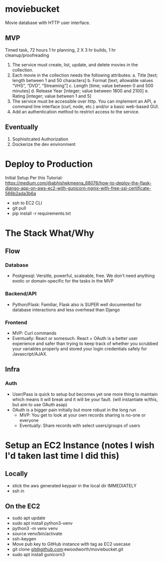 # moviebucket
Movie database with HTTP user interface.

## MVP
Timed task, 72 hours
1 hr planning, 2 X 3 hr builds, 1 hr cleanup/proofreading

1. The service must create, list, update, and delete movies in the collection.
2. Each movie in the collection needs the following attributes:
a. Title [text; length between 1 and 50 characters]
b. Format [text; allowable values “VHS”, “DVD”, “Streaming”] 
c. Length [time; value between 0 and 500 minutes]
d. Release Year [integer; value between 1800 and 2100]
e. Rating [integer; value between 1 and 5]
3. The service must be accessible over http. You can implement an API, a command line interface (curl, node, etc.) and/or a basic web-based GUI.
4. Add an authentication method to restrict access to the service.

## Eventually
1. Sophisitcated Authorization
2. Dockerize the dev environment


# Deploy to Production
Initial Setup Per this Tutorial: https://medium.com/@abhishekmeena_68076/how-to-deploy-the-flask-django-app-on-aws-ec2-with-gunicorn-ngnix-with-free-ssl-certificate-566b2ada3b6a

- ssh to EC2 CLI
- git pull
- pip install -r requirements.txt

# The Stack What/Why

## Flow
### Database
- Postgresql: Versitle, powerful, scaleable, free. We don't need anything exotic or domain-specific for the tasks in the MVP
### Backend/API
- Python/Flask: Familiar, Flask also is SUPER well documented for database interactions and less overhead than Django
### Frontend
- MVP: Curl commands
- Eventually: React or somesuch. React + OAuth is a better user experience and safer than trying to keep track of whether you scrubbed your variables properly and stored your login credentials safely for Javascript/AJAX.

## Infra
### Auth
- User/Pass is quick to setup but becomes yet one more thing to maintain which means it will break and it will be your fault. (will instantiate w/this, but aim to use OAuth asap)
- OAuth is a bigger pain initially but more robust in the long run
  - MVP: You get to look at your own records sharing is no-one or everyone
  - Eventually: Share records with select users/groups of users

# Setup an EC2 Instance (notes I wish I'd taken last time I did this)
## Locally
- stick the aws generated keypair in the local dir IMMEDIATELY
- ssh in
## On the EC2
- sudo apt update
- sudo apt install python3-venv
- python3 -m venv venv
- source venv/bin/activate
- ssh-keygen
- Move pub key to GitHub instance with tag as EC2 usecase
- git clone git@github.com:ewoodworth/moviebucket.git
- sudo apt install gunicorn3

